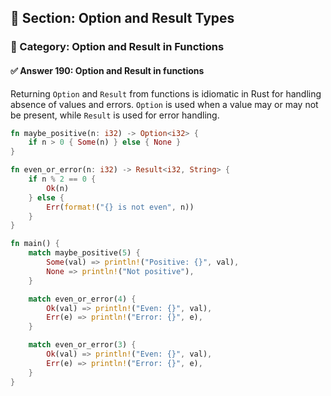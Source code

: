 ## 📘 Section: Option and Result Types  
### 🔹 Category: Option and Result in Functions  
#### ✅ Answer 190: Option and Result in functions

Returning `Option` and `Result` from functions is idiomatic in Rust for handling absence of values and errors. `Option` is used when a value may or may not be present, while `Result` is used for error handling.

```rust
fn maybe_positive(n: i32) -> Option<i32> {
    if n > 0 { Some(n) } else { None }
}

fn even_or_error(n: i32) -> Result<i32, String> {
    if n % 2 == 0 {
        Ok(n)
    } else {
        Err(format!("{} is not even", n))
    }
}

fn main() {
    match maybe_positive(5) {
        Some(val) => println!("Positive: {}", val),
        None => println!("Not positive"),
    }

    match even_or_error(4) {
        Ok(val) => println!("Even: {}", val),
        Err(e) => println!("Error: {}", e),
    }

    match even_or_error(3) {
        Ok(val) => println!("Even: {}", val),
        Err(e) => println!("Error: {}", e),
    }
}
```
